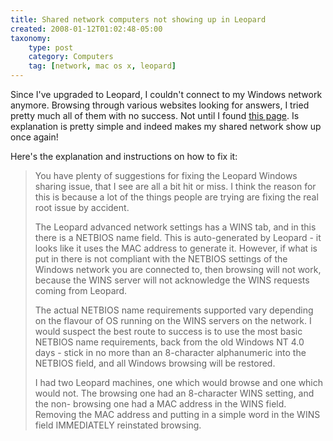 ```yaml
---
title: Shared network computers not showing up in Leopard
created: 2008-01-12T01:02:48-05:00
taxonomy:
    type: post
    category: Computers
    tag: [network, mac os x, leopard]
---
```


Since I've upgraded to Leopard, I couldn't connect to my Windows network anymore. Browsing through various websites looking for answers, I tried pretty much all of them with no success. Not until I found [this page][1]. Is explanation is pretty simple and indeed makes my shared network show up once again!

Here's the explanation and instructions on how to fix it:

> You have plenty of suggestions for fixing the Leopard Windows sharing issue, that I see are all a bit hit or miss. I think the reason for this is because a lot of the things people are trying are fixing the real root issue by accident.
>
> The Leopard advanced network settings has a WINS tab, and in this there is a NETBIOS name field. This is auto-generated by Leopard - it looks like it uses the MAC address to generate it. However, if what is put in there is not compliant with the NETBIOS settings of the Windows network you are connected to, then browsing will not work, because the WINS server will not acknowledge the WINS requests coming from Leopard.
>
> The actual NETBIOS name requirements supported vary depending on the flavour of OS running on the WINS servers on the network. I would suspect the best route to success is to use the most basic NETBIOS name requirements, back from the old Windows NT 4.0 days - stick in no more than an 8-character alphanumeric into the NETBIOS field, and all Windows browsing will be restored.
>
> I had two Leopard machines, one which would browse and one which would not. The browsing one had an 8-character WINS setting, and the non- browsing one had a MAC address in the WINS field. Removing the MAC address and putting in a simple word in the WINS field IMMEDIATELY reinstated browsing.

 [1]: http://www.macwindows.com/leopard.html#010908a
